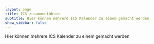 ```yaml
---
layout: page
title: ICS zusammenführen
subtitle: Hier können mehrere ICS Kalender zu einem gemacht werden
show_sidebar: false
---
```


Hier können mehrere ICS Kalender zu einem gemacht werden
